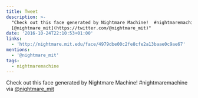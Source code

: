 ```yaml
---
title: Tweet
description: >-
  "Check out this face generated by Nightmare Machine!  #nightmaremachine via
  [@nightmare_mit](https://twitter.com/@nightmare_mit)"
date: '2016-10-24T22:10:53+01:00'
links:
  - 'http://nightmare.mit.edu/face/4979dbe00c2fe8cfe2a13baae0c9ae67'
mentions:
  - '@nightmare_mit'
tags:
  - nightmaremachine
---
```

Check out this face generated by Nightmare Machine!  #nightmaremachine via [@nightmare_mit](https://twitter.com/@nightmare_mit)
